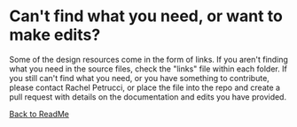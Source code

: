 # Can't find what you need, or want to make edits?
Some of the design resources come in the form of links. If you aren't finding what you need in the source files, check the "links" file within each folder. If you still can't find what you need, or you have something to contribute, please contact Rachel Petrucci, or place the file into the repo and create a pull request with details on the documentation and edits you have provided.

[Back to ReadMe](README.md)
